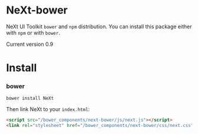 # NeXt-bower
NeXt UI Toolkit `bower` and `npm` distribution. You can install this package either with `npm` or with `bower`.

Current version 0.9

# Install
### bower

```shell
bower install NeXt
```

Then link NeXt to your `index.html`:

```html
<script src="/bower_components/next-bower/js/next.js"></script>
<link rel="stylesheet" href="/bower_components/next-bower/css/next.css" />
```

